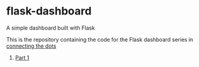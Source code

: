 # flask-dashboard
A simple dashboard built with Flask

This is the repository containing the code for the Flask dashboard series in [connecting the dots](https://www.felipevalladao.com)

1. [Part 1](https://www.felipevalladao.com/blog/flask-dashboard-1/)
